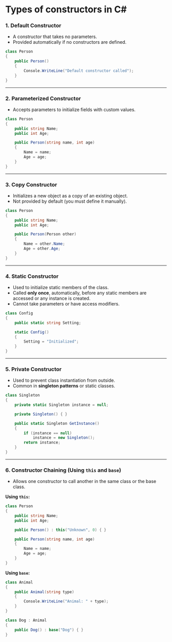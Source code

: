 # Types of constructors in C#

### 1. **Default Constructor**

* A constructor that takes no parameters.
* Provided automatically if no constructors are defined.

```csharp
class Person
{
    public Person()
    {
        Console.WriteLine("Default constructor called");
    }
}
```

---

### 2. **Parameterized Constructor**

* Accepts parameters to initialize fields with custom values.

```csharp
class Person
{
    public string Name;
    public int Age;

    public Person(string name, int age)
    {
        Name = name;
        Age = age;
    }
}
```

---

### 3. **Copy Constructor**

* Initializes a new object as a copy of an existing object.
* Not provided by default (you must define it manually).

```csharp
class Person
{
    public string Name;
    public int Age;

    public Person(Person other)
    {
        Name = other.Name;
        Age = other.Age;
    }
}
```

---

### 4. **Static Constructor**

* Used to initialize static members of the class.
* Called **only once**, automatically, before any static members are accessed or any instance is created.
* Cannot take parameters or have access modifiers.

```csharp
class Config
{
    public static string Setting;

    static Config()
    {
        Setting = "Initialized";
    }
}
```

---

### 5. **Private Constructor**

* Used to prevent class instantiation from outside.
* Common in **singleton patterns** or static classes.

```csharp
class Singleton
{
    private static Singleton instance = null;

    private Singleton() { }

    public static Singleton GetInstance()
    {
        if (instance == null)
            instance = new Singleton();
        return instance;
    }
}
```

---

### 6. **Constructor Chaining (Using `this` and `base`)**

* Allows one constructor to call another in the same class or the base class.

**Using `this`:**

```csharp
class Person
{
    public string Name;
    public int Age;

    public Person() : this("Unknown", 0) { }

    public Person(string name, int age)
    {
        Name = name;
        Age = age;
    }
}
```

**Using `base`:**

```csharp
class Animal
{
    public Animal(string type)
    {
        Console.WriteLine("Animal: " + type);
    }
}

class Dog : Animal
{
    public Dog() : base("Dog") { }
}
```

